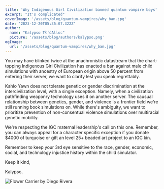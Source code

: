 ```yaml
---
title: 'Why Indigenous Girl Civilization banned quantum vampire boys'
excerpt: "It's complicated"
coverImage: '/assets/blog/quantum-vampires/why_ban.jpg'
date: '2023-12-20T05:35:07.322Z'
author:
  name: "Kalypso Tł’óAlloc"
  picture: '/assets/blog/authors/kalypso.png'
ogImage:
  url: '/assets/blog/quantum-vampires/why_ban.jpg'
---
```

You may have blinked twice at the anachronistic datastream that the chart-topping Indigenous Girl Civilization has enacted a ban against male child simulations with ancestry of European origin above 50 percent from entering their server, we want to clarify lest you speak regrettably.

Kahlo Yawn does not tolerate genetic or gender discrimination at the intercivilization level, with a single exception. Namely, when a civilization pathfinding weaponry technology uses it on another server. The causual relationship between genetics, gender, and violence is a frontier field we're still running book simulations on. While there's ambiguity, we want to prioritize prevention of non-consentual violence simulations over multiracial genetic mobility.

We're respecting the IGC maternal leadership's call on this one. Remember, you can always appeal for a character specific exception if you donate $4000 of turquoise or gift an level 25+ beaded art project to an IGC kin.

Remember to keep your 3rd eye sensitive to the race, gender, economic, social, and technology injustice history within the child simulator.

Keep it kind,

Kalypso.

![Flower Carrier by Diego Rivera](https://www.diegorivera.org/images/famous/flower-carrier.jpg)

